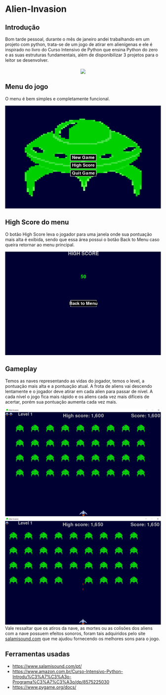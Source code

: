 # Alien-Invasion

## Introdução
Bom tarde pessoal, durante o mês de janeiro andei trabalhando em um projeto com python, trata-se de
um jogo de atirar em alienígenas e ele é inspirado no livro do Curso Intensivo de Python que ensina Python do zero
e as suas estruturas fundamentais, além de disponibilizar 3 projetos para o leitor se desenvolver. 

<div align="middle">
    <img width = 400 src="https://m.media-amazon.com/images/I/51Hc0zjRrZL._SX258_BO1,204,203,200_QL70_ML2_.jpg" align="middle">
</div>

## Menu do jogo
O menu é bem simples e completamente funcional.
<div align="middle">
    <img src="https://github.com/EddieMC-Dev/Alien-Invasion/blob/main/imagens%20de%20exibi%C3%A7%C3%A3o/menu.PNG?raw=true">
</div>

## High Score do menu
O botão High Score leva o jogador para uma janela onde sua pontuação mais alta é exibida, sendo que essa área possui o botão
Back to Menu caso queira retornar ao menu principal.
<div>
    <img src="https://github.com/EddieMC-Dev/Alien-Invasion/blob/main/imagens%20de%20exibi%C3%A7%C3%A3o/high%20score%20do%20menu.PNG?raw=true">
</div>

## Gameplay 
Temos as naves representando as vidas do jogador, temos o level, a pontuação mais alta e a pontuação atual. A frota de aliens vai descendo
lentamente e o jogador deve atirar em cada alien para passar de nível. A cada nível o jogo fica mais rápido e os aliens cada vez mais difíceis de
acertar, porém sua pontuação aumenta cada vez mais.
<div>
    <img src="https://github.com/EddieMC-Dev/Alien-Invasion/blob/main/imagens%20de%20exibi%C3%A7%C3%A3o/gameplay%201.PNG?raw=true">
</div>
<div>
    <img src="https://github.com/EddieMC-Dev/Alien-Invasion/blob/main/imagens%20de%20exibi%C3%A7%C3%A3o/gameplay%202.PNG?raw=true">
</div>
Vale ressaltar que os atiros da nave, as mortes ou as colisões dos aliens com a nave possuem efeitos sonoros, foram tais
adquiridos pelo site <a href="https://www.salamisound.com/pt/">salamisound.com</a> que me ajudou fornecendo os melhores sons para o jogo.

## Ferramentas usadas
- https://www.salamisound.com/pt/
- https://www.amazon.com.br/Curso-Intensivo-Python-Introdu%C3%A7%C3%A3o-Programa%C3%A7%C3%A3o/dp/8575225030
- https://www.pygame.org/docs/
